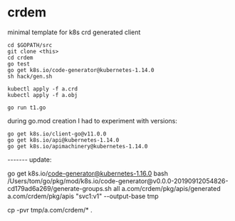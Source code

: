 # crdem
minimal template for k8s crd generated client

```
cd $GOPATH/src
git clone <this>
cd crdem
go test
go get k8s.io/code-generator@kubernetes-1.14.0
sh hack/gen.sh

kubectl apply -f a.crd
kubectl apply -f a.obj

go run t1.go
```





during go.mod creation I had to experiment with versions:
```
go get k8s.io/client-go@v11.0.0
go get k8s.io/api@kubernetes-1.14.0
go get k8s.io/apimachinery@kubernetes-1.14.0 
```


------- update:


go get k8s.io/code-generator@kubernetes-1.16.0
bash /Users/tom/go/pkg/mod/k8s.io/code-generator\@v0.0.0-20190912054826-cd179ad6a269/generate-groups.sh  all a.com/crdem/pkg/apis/generated a.com/crdem/pkg/apis "svc1:v1"   --output-base tmp


cp -pvr tmp/a.com/crdem/* .


